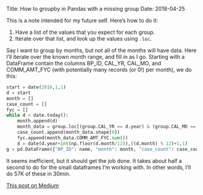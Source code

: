 Title: How to groupby in Pandas with a missing group
Date: 2018-04-25

This is a note intended for my future self.
Here’s how to do it:

1. Have a list of the values that you expect for each group.
2. Iterate over that list, and look up the values using `.loc`.

Say I want to group by months, but not all of the months will have data.
Here I’ll iterate over the known month range, and fill in as I go.
Starting with a DataFrame contain the columns BP_ID, CAL_YR, CAL_MO, and COMM_AMT_FYC (with potentially many records (or 0!) per month), we do this:

```python
start = date(2016,1,1)
d = start
month = []
case_count = []
fyc = []
while d < date.today():
    month.append(d)
    month_data = group.loc[(group.CAL_YR == d.year) & (group.CAL_MO == d.month), :]
    case_count.append(month_data.shape[0])
    fyc.append(month_data.COMM_AMT_FYC.sum())
    d = date(d.year+int(np.floor(d.month/12)),((d.month) % 12)+1,1)
g = pd.DataFrame({"BP_ID": name, "month": month, "case_count": case_count, "fyc": fyc}))
```

It seems inefficient, but it should get the job done.
It takes about half a second to do for the small dataframes I’m working with.
In other words, I’ll do 57K of these in 30min.

[This post on Medium](https://medium.com/@andyreagan/how-to-groupby-in-pandas-with-a-missing-group-655b20d7826f)
